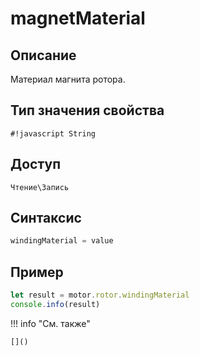 # magnetMaterial

## Описание
Материал магнита ротора.

## Тип значения свойства
`#!javascript String`

## Доступ
`Чтение\Запись`

## Синтаксис
```javascript
windingMaterial = value
```

## Пример
```javascript linenums="1"
let result = motor.rotor.windingMaterial
console.info(result)
```

!!! info "См. также"

    []()

